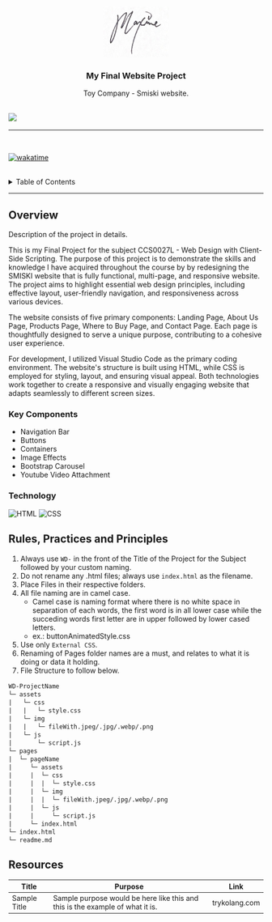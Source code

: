 <a name="readme-top">

<br/>

<br />
<div align="center">
  <a href="https://github.com/zyx-0314/">
  <!-- TODO: If you want to add logo or banner you can add it here -->
    <img src="./assets/img/E-SIG.jpeg" alt="Logo" width="130" height="100">
  </a>
<!-- TODO: Change Title to the name of the title of your Project -->
  <h3 align="center">My Final Website Project</h3>
</div>
<!-- TODO: Make a short description -->
<div align="center">
  Toy Company - Smiski website.
</div>

<br />

<!-- TODO: Change the zyx-0314 into your github username  -->
<!-- TODO: Change the WD-Template-Project into the same name of your folder -->
![](https://visit-counter.vercel.app/counter.png?page=zyx-0314/WD-Template-Project)

---

<br />

[![wakatime](https://wakatime.com/badge/user/798c7bcd-bb35-4925-aea1-28b1da6a55a3/project/32f075e9-c13e-4bba-9c9d-f5979b90cd90.svg)](https://wakatime.com/badge/user/798c7bcd-bb35-4925-aea1-28b1da6a55a3/project/32f075e9-c13e-4bba-9c9d-f5979b90cd90)

<br />

<!-- TODO: If you want to add more layers for your readme -->
<details>
  <summary>Table of Contents</summary>
  <ol>
    <li>
      <a href="#overview">Overview</a>
      <ol>
        <li>
          <a href="#key-components">Key Components</a>
        </li>
        <li>
          <a href="#technology">Technology</a>
        </li>
      </ol>
    </li>
    <li>
      <a href="#rule,-practices-and-principles">Rules, Practices and Principles</a>
    </li>
    <li>
      <a href="#resources">Resources</a>
    </li>
  </ol>
</details>

---

## Overview

<!-- TODO: To be changed -->
<!-- The following are just sample -->
Description of the project in details.

 This is my Final Project for the subject CCS0027L - Web Design with Client-Side Scripting. The purpose of this project is to demonstrate the skills and knowledge I have acquired throughout the course by by redesigning the SMISKI website that is fully functional, multi-page, and responsive website. The project aims to highlight essential web design principles, including effective layout, user-friendly navigation, and responsiveness across various devices.

The website consists of five primary components: Landing Page, About Us Page, Products Page, Where to Buy Page, and Contact Page. Each page is thoughtfully designed to serve a unique purpose, contributing to a cohesive user experience. 

For development, I utilized Visual Studio Code as the primary coding environment. The website's structure is built using HTML, while CSS is employed for styling, layout, and ensuring visual appeal. Both technologies work together to create a responsive and visually engaging website that adapts seamlessly to different screen sizes.

### Key Components
<!-- TODO: List of Key Components -->
<!-- The following are just sample -->
- Navigation Bar
- Buttons
- Containers
- Image Effects
- Bootstrap Carousel
- Youtube Video Attachment


### Technology
<!-- TODO: List of Technology Used -->
![HTML](https://img.shields.io/badge/HTML-E34F26?style=for-the-badge&logo=html5&logoColor=white)
![CSS](https://img.shields.io/badge/CSS-1572B6?style=for-the-badge&logo=css3&logoColor=white)

## Rules, Practices and Principles
1. Always use `WD-` in the front of the Title of the Project for the Subject followed by your custom naming.
2. Do not rename any .html files; always use `index.html` as the filename.
3. Place Files in their respective folders.
4. All file naming are in camel case.
   - Camel case is naming format where there is no white space in separation of each words, the first word is in all lower case while the succeding words first letter are in upper followed by lower cased letters.
   - ex.: buttonAnimatedStyle.css
5. Use only `External CSS`.
6. Renaming of Pages folder names are a must, and relates to what it is doing or data it holding.
7. File Structure to follow below.

```
WD-ProjectName
└─ assets
|   └─ css
|   |   └─ style.css
|   └─ img
|   |   └─ fileWith.jpeg/.jpg/.webp/.png
|   └─ js
|       └─ script.js
└─ pages
|  └─ pageName
|     └─ assets
|     |  └─ css
|     |  |  └─ style.css
|     |  └─ img
|     |  |  └─ fileWith.jpeg/.jpg/.webp/.png
|     |  └─ js
|     |     └─ script.js
|     └─ index.html
└─ index.html
└─ readme.md
```

## Resources

<!-- TODO: Add References -->
| Title | Purpose | Link |
|-|-|-|
| Sample Title | Sample purpose would be here like this and this is the example of what it is. | trykolang.com |
